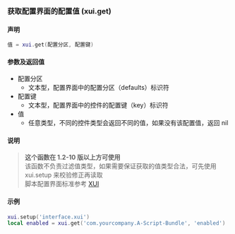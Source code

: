 ### 获取配置界面的配置值 (**xui\.get**)


#### 声明  
```lua
值 = xui.get(配置分区, 配置键)
```


#### 参数及返回值  
- 配置分区  
    - 文本型，配置界面中的配置分区（defaults）标识符  
- 配置键  
    - 文本型，配置界面中的控件的配置键（key）标识符  
- 值  
    - 任意类型，不同的控件类型会返回不同的值，如果没有该配置值，返回 nil  


#### 说明  
> **这个函数在 1\.2\-10 版以上方可使用**  
该函数不负责过滤值类型，如果需要保证获取的值类型合法，可先使用 xui\.setup 来校验修正再读取  
脚本配置界面标准参考 [XUI](/XUI/README.md)  


#### 示例  
```lua
xui.setup('interface.xui')
local enabled = xui.get('com.yourcompany.A-Script-Bundle', 'enabled')
```
